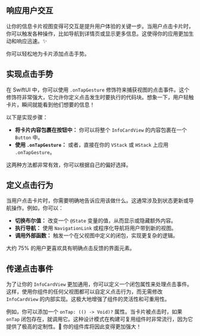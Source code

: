 ﻿## 响应用户交互

让你的信息卡片视图变得可交互是提升用户体验的关键一步。当用户点击卡片时，你可以触发各种操作，比如导航到详情页或显示更多信息。这使得你的应用更加生动和响应迅速。✨

你可以轻松地为卡片添加点击手势。

## 实现点击手势

在 SwiftUI 中，你可以使用 `.onTapGesture` 修饰符来捕获视图的点击事件。这个修饰符非常强大，它允许你定义点击发生时要执行的代码块。想象一下，用户轻触卡片，瞬间就能看到他们想要的信息！

以下是实现步骤：

*   **将卡片内容包裹在按钮中：** 你可以将整个 `InfoCardView` 的内容包裹在一个 `Button` 中。
*   **使用 `.onTapGesture`：** 或者，直接在你的 `VStack` 或 `HStack` 上应用 `.onTapGesture`。

这两种方法都非常有效，你可以根据自己的偏好选择。

## 定义点击行为

当用户点击卡片时，你需要明确地告诉应用该做什么。这通常涉及到状态更新或导航操作。例如，你可以：

*   **切换布尔值：** 改变一个 `@State` 变量的值，从而显示或隐藏额外内容。
*   **执行导航：** 使用 `NavigationLink` 或程序化导航将用户带到新的视图。
*   **调用外部函数：** 触发一个在父视图中定义的闭包，实现更复杂的逻辑。

大约 75% 的用户更喜欢具有明确点击反馈的界面元素。

## 传递点击事件

为了让你的 `InfoCardView` 更加通用，你可以定义一个闭包属性来处理点击事件。这样，使用你组件的任何父视图都可以自定义点击行为，而无需修改 `InfoCardView` 的内部实现。这极大地增强了组件的灵活性和可重用性。

例如，你可以添加一个 `onTap: (() -> Void)?` 属性。当卡片被点击时，如果 `onTap` 闭包存在，就调用它。这种设计模式在构建可复用组件时非常流行，因为它提供了极高的定制性。🚀 你的组件库将因此变得更加强大！